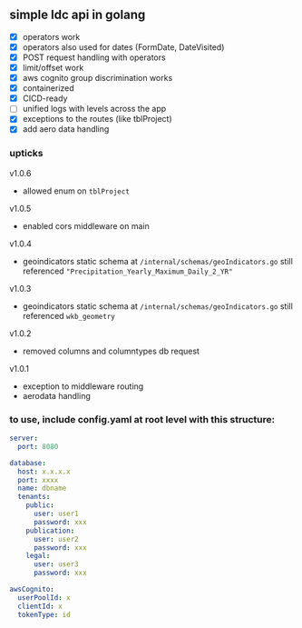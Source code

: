 ## simple ldc api in golang
- [x] operators work
- [x] operators also used for dates (FormDate, DateVisited)
- [x] POST request handling with operators
- [x] limit/offset work
- [x] aws cognito group discrimination works
- [x] containerized 
- [x] CICD-ready
- [ ] unified logs with levels across the app
- [x] exceptions to the routes (like tblProject)
- [x] add aero data handling

### upticks
v1.0.6
- allowed enum on `tblProject`

v1.0.5
- enabled cors middleware on main

v1.0.4 
- geoindicators static schema at `/internal/schemas/geoIndicators.go` still referenced `"Precipitation_Yearly_Maximum_Daily_2_YR"`

v1.0.3 
- geoindicators static schema at `/internal/schemas/geoIndicators.go` still referenced `wkb_geometry`

v1.0.2
- removed columns and columntypes db request

v1.0.1
- exception to middleware routing
- aerodata handling


### to use, include config.yaml at root level with this structure:
```yaml
server:
  port: 8080

database:
  host: x.x.x.x
  port: xxxx
  name: dbname
  tenants:
    public:
      user: user1
      password: xxx
    publication:
      user: user2
      password: xxx
    legal:
      user: user3
      password: xxx

awsCognito:
  userPoolId: x
  clientId: x
  tokenType: id 
```
